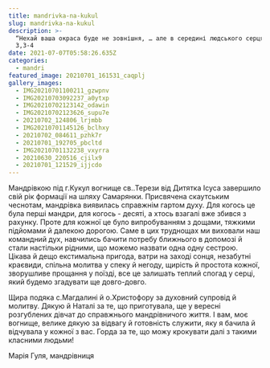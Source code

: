 ```yaml
---
title: mandrivka-na-kukul
slug: mandrivka-na-kukul
description: >-
  “Нехай ваша окраса буде не зовнішня, … але в середині людського серця” 1Пт
  3,3-4
date: 2021-07-07T05:58:26.635Z
categories:
  - mandri
featured_image: 20210701_161531_caqplj
gallery_images:
  - IMG20210701100211_gzwpnv
  - IMG20210703092237_a0ytxp
  - IMG20210702123142_odawin
  - IMG20210702123626_supu7e
  - 20210702_124806_lrjmbb
  - IMG20210701145126_bclhxy
  - 20210702_084611_pzhk7r
  - 20210701_192705_pbcltd
  - IMG20210701132238_vxyrra
  - 20210630_220516_cjilx9
  - 20210701_121529_ijjcdo
---
```

Мандрівкою під г.Кукул вогнище св..Терези від Дитятка Ісуса завершило свій рік формації на шляху Самарянки. Присвячена скаутським чеснотам, мандрівка виявилась справжнім гартом духу. Для когось це була перші мандри, для когось -  десяті, а хтось взагалі вже збився з рахунку. Проте для кожної це було випробуванням з дощами, тяжкими підйомами й далекою дорогою. Саме в цих труднощах ми виховали наш командний дух, навчились бачити потребу ближнього в допомозі й стали настільки рідними, що можемо назвати одна одну сестрою. Цікава й дещо екстимальна пригода, ватри на заході сонця, незабутні краєвиди, спільна молитва у спеку й негоду, щирість й простота кожної, зворушливе прощання у поїзді, все це залишать теплий спогад у серці, який будемо згадувати ще довго-довго.

Щира подяка с.Магдалині й о.Христофору за духовний супровід й молитву. Дякую й Наталі за те, що приготувала, ще у вересні розгублених дівчат до справжнього мандрівничого життя. І вам, моє вогнище, велике дякую за відвагу й готовність служити, яку я бачила й відчувала у кожної з вас. Горда за те, що можу крокувати далі з такими класними людьми!

Марія Гуля, мандрівниця
